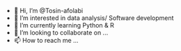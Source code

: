 - 👋 Hi, I’m @Tosin-afolabi
- 👀 I’m interested in data analysis/ Software development 
- 🌱 I’m currently learning Python & R
- 💞️ I’m looking to collaborate on ...
- 📫 How to reach me ...

<!---
Tosin-afolabi/Tosin-afolabi is a ✨ special ✨ repository because its `README.md` (this file) appears on your GitHub profile.
You can click the Preview link to take a look at your changes.
--->
